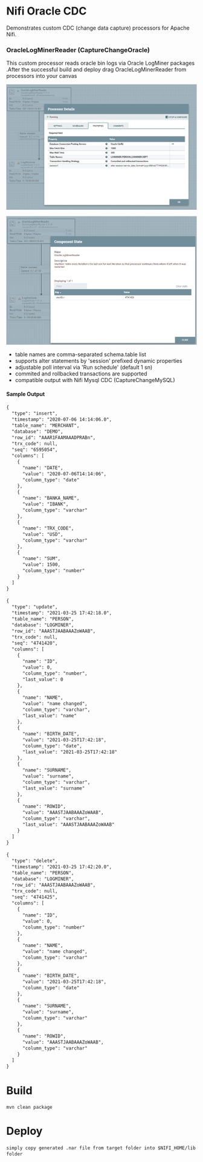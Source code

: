 # Nifi Oracle CDC 
Demonstrates custom CDC (change data capture) processors for Apache Nifi.

### OracleLogMinerReader (CaptureChangeOracle)
This custom processor reads oracle bin logs via Oracle LogMiner packages 
.After the successful build and deploy drag OracleLogMinerReader from processors into your canvas 

![Alt text](logminer1.PNG?raw=true "")

![Alt text](logminer2.PNG?raw=true "")

- table names are comma-separated schema.table list
- supports alter statements  by 'session' prefixed dynamic properties
- adjustable poll interval via 'Run schedule' (default 1 sn)
- commited and rollbacked transactions are supported
- compatible output with Nifi Mysql CDC (CaptureChangeMySQL)

#### Sample Output 

    {
      "type": "insert",
      "timestamp": "2020-07-06 14:14:06.0",
      "table_name": "MERCHANT",
      "database": "DEMO",
      "row_id": "AAAR1FAAMAAADPRABn",
      "trx_code": null,
      "seq": "6595054",
      "columns": [
        {
          "name": "DATE",
          "value": "2020-07-06T14:14:06",
          "column_type": "date"
        },
        {
          "name": "BANKA_NAME",
          "value": "IBANK",
          "column_type": "varchar"
        },
        {
          "name": "TRX_CODE",
          "value": "USD",
          "column_type": "varchar"
        },
        {
          "name": "SUM",
          "value": 1500,
          "column_type": "number"
        }
      ]
    }

	{
	  "type": "update",
	  "timestamp": "2021-03-25 17:42:18.0",
	  "table_name": "PERSON",
	  "database": "LOGMINER",
	  "row_id": "AAASTJAABAAAZoWAAB",
	  "trx_code": null,
	  "seq": "4741420",
	  "columns": [
		{
		  "name": "ID",
		  "value": 0,
		  "column_type": "number",
		  "last_value": 0
		},
		{
		  "name": "NAME",
		  "value": "name changed",
		  "column_type": "varchar",
		  "last_value": "name"
		},
		{
		  "name": "BIRTH_DATE",
		  "value": "2021-03-25T17:42:18",
		  "column_type": "date",
		  "last_value": "2021-03-25T17:42:18"
		},
		{
		  "name": "SURNAME",
		  "value": "surname",
		  "column_type": "varchar",
		  "last_value": "surname"
		},
		{
		  "name": "ROWID",
		  "value": "AAASTJAABAAAZoWAAB",
		  "column_type": "varchar",
		  "last_value": "AAASTJAABAAAZoWAAB"
		}
	  ]
	}

	{
	  "type": "delete",
	  "timestamp": "2021-03-25 17:42:20.0",
	  "table_name": "PERSON",
	  "database": "LOGMINER",
	  "row_id": "AAASTJAABAAAZoWAAB",
	  "trx_code": null,
	  "seq": "4741425",
	  "columns": [
		{
		  "name": "ID",
		  "value": 0,
		  "column_type": "number"
		},
		{
		  "name": "NAME",
		  "value": "name changed",
		  "column_type": "varchar"
		},
		{
		  "name": "BIRTH_DATE",
		  "value": "2021-03-25T17:42:18",
		  "column_type": "date"
		},
		{
		  "name": "SURNAME",
		  "value": "surname",
		  "column_type": "varchar"
		},
		{
		  "name": "ROWID",
		  "value": "AAASTJAABAAAZoWAAB",
		  "column_type": "varchar"
		}
	  ]
	}
	
# Build
    mvn clean package
    
# Deploy
    simply copy generated .nar file from target folder into $NIFI_HOME/lib folder
